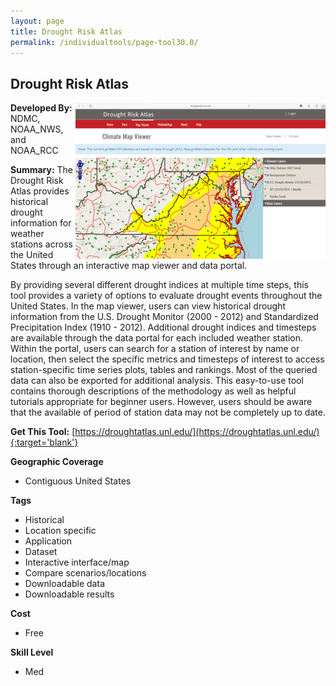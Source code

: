 ```yaml
---
layout: page
title: Drought Risk Atlas
permalink: /individualtools/page-tool30.0/
---
```

## Drought Risk Atlas

<img src="/images/scaled_250_400/TOOLID_30.0_ScreenCapture-1.png" style="max-height:250px;max-width:400;" align="right"/>

**Developed By:** NDMC, NOAA_NWS, and NOAA_RCC

**Summary:** The Drought Risk Atlas provides historical drought information for weather stations across the United States through an interactive map viewer and data portal.

By providing several different drought indices at multiple time steps, this tool provides a variety of options to evaluate drought events throughout the United States. In the map viewer, users can view historical drought information from the U.S. Drought Monitor (2000 - 2012) and Standardized Precipitation Index (1910 - 2012). Additional drought indices and timesteps are available through the data portal for each included weather station. Within the portal, users can search for a station of interest by name or location, then select the specific metrics and timesteps of interest to access station-specific time series plots, tables and rankings. Most of the queried data can also be exported for additional analysis. This easy-to-use tool contains thorough descriptions of the methodology as well as helpful tutorials appropriate for beginner users. However, users should be aware that the available of period of station data may not be completely up to date. 

**Get This Tool:** [https://droughtatlas.unl.edu/](https://droughtatlas.unl.edu/){:target='blank'}

**Geographic Coverage**

* Contiguous United States

**Tags**

*  Historical
*  Location specific
*  Application
*  Dataset
*  Interactive interface/map
*  Compare scenarios/locations
*  Downloadable data
*  Downloadable results

**Cost**

* Free

**Skill Level**

* Med

